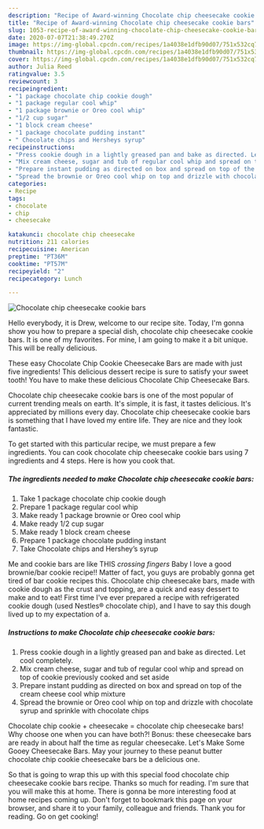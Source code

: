 ```yaml
---
description: "Recipe of Award-winning Chocolate chip cheesecake cookie bars"
title: "Recipe of Award-winning Chocolate chip cheesecake cookie bars"
slug: 1053-recipe-of-award-winning-chocolate-chip-cheesecake-cookie-bars
date: 2020-07-07T21:38:49.270Z
image: https://img-global.cpcdn.com/recipes/1a4038e1dfb90d07/751x532cq70/chocolate-chip-cheesecake-cookie-bars-recipe-main-photo.jpg
thumbnail: https://img-global.cpcdn.com/recipes/1a4038e1dfb90d07/751x532cq70/chocolate-chip-cheesecake-cookie-bars-recipe-main-photo.jpg
cover: https://img-global.cpcdn.com/recipes/1a4038e1dfb90d07/751x532cq70/chocolate-chip-cheesecake-cookie-bars-recipe-main-photo.jpg
author: Julia Reed
ratingvalue: 3.5
reviewcount: 3
recipeingredient:
- "1 package chocolate chip cookie dough"
- "1 package regular cool whip"
- "1 package brownie or Oreo cool whip"
- "1/2 cup sugar"
- "1 block cream cheese"
- "1 package chocolate pudding instant"
- " Chocolate chips and Hersheys syrup"
recipeinstructions:
- "Press cookie dough in a lightly greased pan and bake as directed. Let cool completely."
- "Mix cream cheese, sugar and tub of regular cool whip and spread on top of cookie previously cooked and set aside"
- "Prepare instant pudding as directed on box and spread on top of the cream cheese cool whip mixture"
- "Spread the brownie or Oreo cool whip on top and drizzle with chocolate syrup and sprinkle with chocolate chips"
categories:
- Recipe
tags:
- chocolate
- chip
- cheesecake

katakunci: chocolate chip cheesecake 
nutrition: 211 calories
recipecuisine: American
preptime: "PT36M"
cooktime: "PT57M"
recipeyield: "2"
recipecategory: Lunch

---
```



![Chocolate chip cheesecake cookie bars](https://img-global.cpcdn.com/recipes/1a4038e1dfb90d07/751x532cq70/chocolate-chip-cheesecake-cookie-bars-recipe-main-photo.jpg)

Hello everybody, it is Drew, welcome to our recipe site. Today, I'm gonna show you how to prepare a special dish, chocolate chip cheesecake cookie bars. It is one of my favorites. For mine, I am going to make it a bit unique. This will be really delicious.

These easy Chocolate Chip Cookie Cheesecake Bars are made with just five ingredients! This delicious dessert recipe is sure to satisfy your sweet tooth! You have to make these delicious Chocolate Chip Cheesecake Bars.

Chocolate chip cheesecake cookie bars is one of the most popular of current trending meals on earth. It's simple, it is fast, it tastes delicious. It's appreciated by millions every day. Chocolate chip cheesecake cookie bars is something that I have loved my entire life. They are nice and they look fantastic.


To get started with this particular recipe, we must prepare a few ingredients. You can cook chocolate chip cheesecake cookie bars using 7 ingredients and 4 steps. Here is how you cook that.

<!--inarticleads1-->

##### The ingredients needed to make Chocolate chip cheesecake cookie bars:

1. Take 1 package chocolate chip cookie dough
1. Prepare 1 package regular cool whip
1. Make ready 1 package brownie or Oreo cool whip
1. Make ready 1/2 cup sugar
1. Make ready 1 block cream cheese
1. Prepare 1 package chocolate pudding instant
1. Take  Chocolate chips and Hershey’s syrup


Me and cookie bars are like THIS *crossing fingers* Baby I love a good brownie/bar cookie recipe!! Matter of fact, you guys are probably gonna get tired of bar cookie recipes this. Chocolate chip cheesecake bars, made with cookie dough as the crust and topping, are a quick and easy dessert to make and to eat! First time I&#39;ve ever prepared a recipe with refrigerated cookie dough (used Nestles® chocolate chip), and I have to say this dough lived up to my expectation of a. 

<!--inarticleads2-->

##### Instructions to make Chocolate chip cheesecake cookie bars:

1. Press cookie dough in a lightly greased pan and bake as directed. Let cool completely.
1. Mix cream cheese, sugar and tub of regular cool whip and spread on top of cookie previously cooked and set aside
1. Prepare instant pudding as directed on box and spread on top of the cream cheese cool whip mixture
1. Spread the brownie or Oreo cool whip on top and drizzle with chocolate syrup and sprinkle with chocolate chips


Chocolate chip cookie + cheesecake = chocolate chip cheesecake bars! Why choose one when you can have both?! Bonus: these cheesecake bars are ready in about half the time as regular cheesecake. Let&#39;s Make Some Gooey Cheesecake Bars. May your journey to these peanut butter chocolate chip cookie cheesecake bars be a delicious one. 

So that is going to wrap this up with this special food chocolate chip cheesecake cookie bars recipe. Thanks so much for reading. I'm sure that you will make this at home. There is gonna be more interesting food at home recipes coming up. Don't forget to bookmark this page on your browser, and share it to your family, colleague and friends. Thank you for reading. Go on get cooking!
